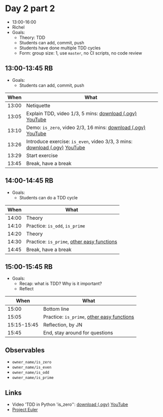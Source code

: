 # Day 2 part 2

 * 13:00-16:00
 * Richel
 * Goals: 
   * Theory: TDD
   * Students can add, commit, push
   * Students have done multiple TDD cycles
   * Form: group size: 1, use `master`, no CI scripts, no code review

## 13:00-13:45 RB

 * Goals: 
   * Students can add, commit, push

When |What
-----|-------------------------
13:00|Netiquette
13:05|Explain TDD, video 1/3, 5 mins: [download (.ogv)](https://richelbilderbeek.nl/programming_formalisms_tdd_1_1.ogv) [YouTube](https://youtu.be/gw_4jVrkDok)
13:10|Demo: `is_zero`, video 2/3, 16 mins: [download (.ogv)](https://richelbilderbeek.nl/tdd_python_is_zero.ogv) [YouTube](https://youtu.be/VddlrNOeodg)
13:26|Introduce exercise: `is_even`, video 3/3, 3 mins: [download (.ogv)](https://richelbilderbeek.nl/programming_formalisms_tdd_1_3.ogv) [YouTube](https://youtu.be/7V-zE__S6M8)
13:29|Start exercise
13:45|Break, have a break

## 14:00-14:45 RB

 * Goals: 
   * Students can do a TDD cycle

When |What
-----|-------------------------
14:00|Theory
14:10|Practice: `is_odd`, `is_prime`
14:20|Theory
14:30|Practice: `is_prime`, [other easy functions](https://github.com/UPPMAX/programming_formalisms/blob/main/learning_line.md#easy)
14:45|Break, have a break

## 15:00-15:45 RB

 * Goals: 
   * Recap: what is TDD? Why is it important?
   * Reflect

When       |What
-----------|-------------------------
15:00      |Bottom line
15:05      |Practice: `is_prime`, [other easy functions](https://github.com/UPPMAX/programming_formalisms/blob/main/learning_line.md#easy)
15:15-15:45|Reflection, by JN
15:45      |End, stay around for questions

## Observables

 * `owner_name/is_zero`
 * `owner_name/is_even`
 * `owner_name/is_odd`
 * `owner_name/is_prime`

## Links

 * Video 'TDD in Python 'is_zero'': [download (.ogv)](https://richelbilderbeek.nl/tdd_python_is_zero.ogv) [YouTube](https://youtu.be/VddlrNOeodg)
 * [Project Euler](https://projecteuler.net/)
